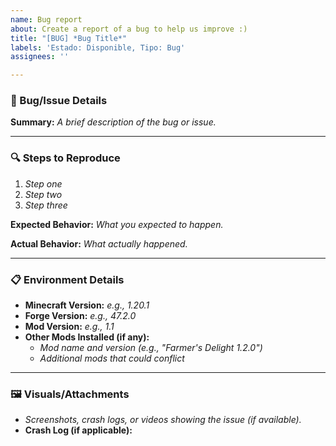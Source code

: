 ```yaml
---
name: Bug report
about: Create a report of a bug to help us improve :)
title: "[BUG] *Bug Title*"
labels: 'Estado: Disponible, Tipo: Bug'
assignees: ''

---
```


### 🐛 Bug/Issue Details

**Summary:**
_A brief description of the bug or issue._

---

### 🔍 Steps to Reproduce

1. _Step one_
2. _Step two_
3. _Step three_

**Expected Behavior:**
_What you expected to happen._

**Actual Behavior:**
_What actually happened._

---

### 📋 Environment Details

- **Minecraft Version:** _e.g., 1.20.1_
- **Forge Version:** _e.g., 47.2.0_
- **Mod Version:** _e.g., 1.1_
- **Other Mods Installed (if any):**
  - _Mod name and version (e.g., "Farmer's Delight 1.2.0")_
  - _Additional mods that could conflict_

---

### 🖼️ Visuals/Attachments

- _Screenshots, crash logs, or videos showing the issue (if available)._
- **Crash Log (if applicable):**
